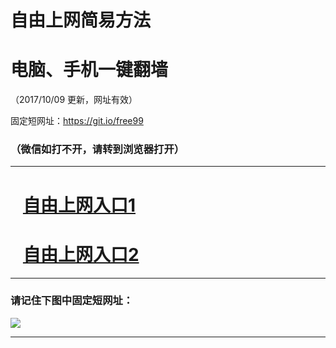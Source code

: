 ﻿# 自由上网简易方法

# 电脑、手机一键翻墙

（2017/10/09 更新，网址有效）

固定短网址：https://git.io/free99

### （微信如打不开，请转到浏览器打开）


***





# &nbsp;&nbsp; <a href="http://ft80303107.fwq-tz-1001.info/fwqtz01.html?t=10090013329 " target="_blank">自由上网入口1</a>
# &nbsp;&nbsp; <a href="http://ft2487121667.fwq-tz-1002.info/fwqtz02.html?t=100900122993 " target="_blank">自由上网入口2</a>
***

### 请记住下图中固定短网址：

<img src="https://s3-us-west-2.amazonaws.com/fwq-1001/yjfq-20170905okok.png" /> 


***

